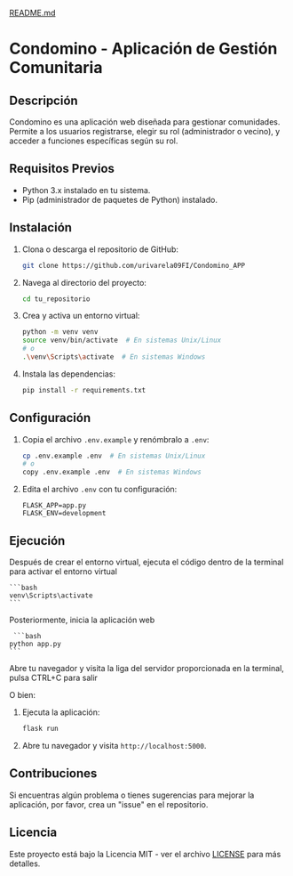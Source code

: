 [README.md](https://github.com/urivarela09FI/Condomino_APP/files/13745702/README.md)

# Condomino - Aplicación de Gestión Comunitaria

## Descripción
Condomino es una aplicación web diseñada para gestionar comunidades. Permite a los usuarios registrarse, elegir su rol (administrador o vecino), y acceder a funciones específicas según su rol.

## Requisitos Previos
- Python 3.x instalado en tu sistema.
- Pip (administrador de paquetes de Python) instalado.

## Instalación
1. Clona o descarga el repositorio de GitHub:

    ```bash
    git clone https://github.com/urivarela09FI/Condomino_APP
    ```

2. Navega al directorio del proyecto:

    ```bash
    cd tu_repositorio
    ```

3. Crea y activa un entorno virtual:

    ```bash
    python -m venv venv
    source venv/bin/activate  # En sistemas Unix/Linux
    # o
    .\venv\Scripts\activate  # En sistemas Windows
    ```

4. Instala las dependencias:

    ```bash
    pip install -r requirements.txt
    ```

## Configuración
1. Copia el archivo `.env.example` y renómbralo a `.env`:

    ```bash
    cp .env.example .env  # En sistemas Unix/Linux
    # o
    copy .env.example .env  # En sistemas Windows
    ```

2. Edita el archivo `.env` con tu configuración:

    ```
    FLASK_APP=app.py
    FLASK_ENV=development
    ```

## Ejecución
Después de crear el entorno virtual, ejecuta el código dentro de la terminal para activar el entorno virtual

    ```bash
    venv\Scripts\activate
    ```
Posteriormente, inicia la aplicación web

     ```bash
    python app.py
    ```

Abre tu navegador y visita la liga del servidor proporcionada en la terminal, pulsa CTRL+C para salir

O bien:

1. Ejecuta la aplicación:

    ```bash
    flask run
    ```

2. Abre tu navegador y visita `http://localhost:5000`.

## Contribuciones
Si encuentras algún problema o tienes sugerencias para mejorar la aplicación, por favor, crea un "issue" en el repositorio.

## Licencia
Este proyecto está bajo la Licencia MIT - ver el archivo [LICENSE](LICENSE) para más detalles.
